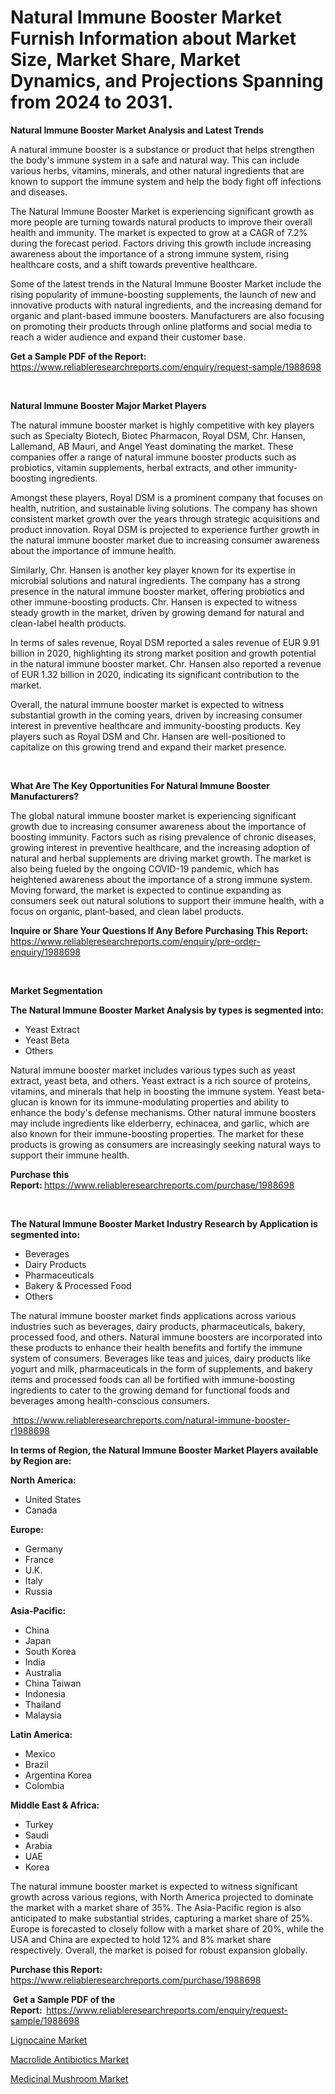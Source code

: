 <p><h1>Natural Immune Booster Market Furnish Information about Market Size, Market Share, Market Dynamics, and Projections Spanning from 2024 to 2031.</h1></p><p><strong>Natural Immune Booster Market Analysis and Latest Trends</strong></p>
<p><p>A natural immune booster is a substance or product that helps strengthen the body's immune system in a safe and natural way. This can include various herbs, vitamins, minerals, and other natural ingredients that are known to support the immune system and help the body fight off infections and diseases.</p><p>The Natural Immune Booster Market is experiencing significant growth as more people are turning towards natural products to improve their overall health and immunity. The market is expected to grow at a CAGR of 7.2% during the forecast period. Factors driving this growth include increasing awareness about the importance of a strong immune system, rising healthcare costs, and a shift towards preventive healthcare.</p><p>Some of the latest trends in the Natural Immune Booster Market include the rising popularity of immune-boosting supplements, the launch of new and innovative products with natural ingredients, and the increasing demand for organic and plant-based immune boosters. Manufacturers are also focusing on promoting their products through online platforms and social media to reach a wider audience and expand their customer base.</p></p>
<p><strong>Get a Sample PDF of the Report:&nbsp;</strong> <a href="https://www.reliableresearchreports.com/enquiry/request-sample/1988698">https://www.reliableresearchreports.com/enquiry/request-sample/1988698</a></p>
<p>&nbsp;</p>
<p><strong>Natural Immune Booster Major Market Players</strong></p>
<p><p>The natural immune booster market is highly competitive with key players such as Specialty Biotech, Biotec Pharmacon, Royal DSM, Chr. Hansen, Lallemand, AB Mauri, and Angel Yeast dominating the market. These companies offer a range of natural immune booster products such as probiotics, vitamin supplements, herbal extracts, and other immunity-boosting ingredients.</p><p>Amongst these players, Royal DSM is a prominent company that focuses on health, nutrition, and sustainable living solutions. The company has shown consistent market growth over the years through strategic acquisitions and product innovation. Royal DSM is projected to experience further growth in the natural immune booster market due to increasing consumer awareness about the importance of immune health.</p><p>Similarly, Chr. Hansen is another key player known for its expertise in microbial solutions and natural ingredients. The company has a strong presence in the natural immune booster market, offering probiotics and other immune-boosting products. Chr. Hansen is expected to witness steady growth in the market, driven by growing demand for natural and clean-label health products.</p><p>In terms of sales revenue, Royal DSM reported a sales revenue of EUR 9.91 billion in 2020, highlighting its strong market position and growth potential in the natural immune booster market. Chr. Hansen also reported a revenue of EUR 1.32 billion in 2020, indicating its significant contribution to the market.</p><p>Overall, the natural immune booster market is expected to witness substantial growth in the coming years, driven by increasing consumer interest in preventive healthcare and immunity-boosting products. Key players such as Royal DSM and Chr. Hansen are well-positioned to capitalize on this growing trend and expand their market presence.</p></p>
<p>&nbsp;</p>
<p><strong>What Are The Key Opportunities For Natural Immune Booster Manufacturers?</strong></p>
<p><p>The global natural immune booster market is experiencing significant growth due to increasing consumer awareness about the importance of boosting immunity. Factors such as rising prevalence of chronic diseases, growing interest in preventive healthcare, and the increasing adoption of natural and herbal supplements are driving market growth. The market is also being fueled by the ongoing COVID-19 pandemic, which has heightened awareness about the importance of a strong immune system. Moving forward, the market is expected to continue expanding as consumers seek out natural solutions to support their immune health, with a focus on organic, plant-based, and clean label products.</p></p>
<p><strong>Inquire or Share Your Questions If Any Before Purchasing This Report:</strong> <a href="https://www.reliableresearchreports.com/enquiry/pre-order-enquiry/1988698">https://www.reliableresearchreports.com/enquiry/pre-order-enquiry/1988698</a></p>
<p>&nbsp;</p>
<p><strong>Market Segmentation</strong></p>
<p><strong>The Natural Immune Booster Market Analysis by types is segmented into:</strong></p>
<p><ul><li>Yeast Extract</li><li>Yeast Beta</li><li>Others</li></ul></p>
<p><p>Natural immune booster market includes various types such as yeast extract, yeast beta, and others. Yeast extract is a rich source of proteins, vitamins, and minerals that help in boosting the immune system. Yeast beta-glucan is known for its immune-modulating properties and ability to enhance the body's defense mechanisms. Other natural immune boosters may include ingredients like elderberry, echinacea, and garlic, which are also known for their immune-boosting properties. The market for these products is growing as consumers are increasingly seeking natural ways to support their immune health.</p></p>
<p><strong>Purchase this Report:&nbsp;</strong><a href="https://www.reliableresearchreports.com/purchase/1988698">https://www.reliableresearchreports.com/purchase/1988698</a></p>
<p>&nbsp;</p>
<p><strong>The Natural Immune Booster Market Industry Research by Application is segmented into:</strong></p>
<p><ul><li>Beverages</li><li>Dairy Products</li><li>Pharmaceuticals</li><li>Bakery & Processed Food</li><li>Others</li></ul></p>
<p><p>The natural immune booster market finds applications across various industries such as beverages, dairy products, pharmaceuticals, bakery, processed food, and others. Natural immune boosters are incorporated into these products to enhance their health benefits and fortify the immune system of consumers. Beverages like teas and juices, dairy products like yogurt and milk, pharmaceuticals in the form of supplements, and bakery items and processed foods can all be fortified with immune-boosting ingredients to cater to the growing demand for functional foods and beverages among health-conscious consumers.</p></p>
<p><a href="https://www.reliableresearchreports.com/natural-immune-booster-r1988698">&nbsp;https://www.reliableresearchreports.com/natural-immune-booster-r1988698</a></p>
<p><strong>In terms of Region, the Natural Immune Booster Market Players available by Region are:</strong></p>
<p>
    <p> <strong> North America: </strong>
        <ul>
            <li>United States</li>
            <li>Canada</li>
        </ul>
        </p> 
    <p> <strong> Europe: </strong>
        <ul>
            <li>Germany</li>
            <li>France</li>
            <li>U.K.</li>
            <li>Italy</li>
            <li>Russia</li>
        </ul>
        </p> 
    <p> <strong> Asia-Pacific: </strong>
        <ul>
            <li>China</li>
            <li>Japan</li>
            <li>South Korea</li>
            <li>India</li>
            <li>Australia</li>
            <li>China Taiwan</li>
            <li>Indonesia</li>
            <li>Thailand</li>
            <li>Malaysia</li>
        </ul>
        </p> 
    <p> <strong> Latin America: </strong>
        <ul>
            <li>Mexico</li>
            <li>Brazil</li>
            <li>Argentina Korea</li>
            <li>Colombia</li>
        </ul>
        </p> 
    <p> <strong> Middle East & Africa: </strong>
        <ul>
            <li>Turkey</li>
            <li>Saudi</li>
            <li>Arabia</li>
            <li>UAE</li>
            <li>Korea</li>
        </ul>
    </p>
    </p>
<p><p>The natural immune booster market is expected to witness significant growth across various regions, with North America projected to dominate the market with a market share of 35%. The Asia-Pacific region is also anticipated to make substantial strides, capturing a market share of 25%. Europe is forecasted to closely follow with a market share of 20%, while the USA and China are expected to hold 12% and 8% market share respectively. Overall, the market is poised for robust expansion globally.</p></p>
<p><strong>Purchase this Report: </strong><a href="https://www.reliableresearchreports.com/purchase/1988698">https://www.reliableresearchreports.com/purchase/1988698</a></p>
<p>&nbsp;<strong>Get a Sample PDF of the Report:&nbsp;&nbsp;</strong><a href="https://www.reliableresearchreports.com/enquiry/request-sample/1988698">https://www.reliableresearchreports.com/enquiry/request-sample/1988698</a></p>
<p><strong></strong></p>
<p><p><a href="https://github.com/RosemarieLeffler2023/Market-Research-Report-List-1/blob/main/lignocaine-market.md">Lignocaine Market</a></p><p><a href="https://github.com/susanjprice2023/Market-Research-Report-List-1/blob/main/macrolide-antibiotics-market.md">Macrolide Antibiotics Market</a></p><p><a href="https://github.com/ElmoRunolfsson2023/Market-Research-Report-List-1/blob/main/medicinal-mushroom-market.md">Medicinal Mushroom Market</a></p></p>